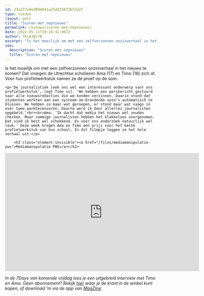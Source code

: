 ```yaml
---
id: 33e377a9ed094041a25d425072bf32ef
type: nieuws
layout: post
title: "Scoren met nepnieuws"
permalink: /nieuws/scoren-met-nepnieuws/
date: 2022-05-11T19:16:41.067Z
author: 7biA1WiYB
excerpt: "Is het moeilijk om met een zelfverzonnen onzinverhaal in het nieuws te komen? Dat vroegen de Utrechtse scholieren Ama (17) en Timo (18) zich af. Voor hun profielwerkstuk namen ze de proef op de som.  "
seo:
  description: "Scoren met nepnieuws"
  title: "Scoren met nepnieuws"
---
```

Is het moeilijk om met een zelfverzonnen onzinverhaal in het nieuws te komen? Dat vroegen de Utrechtse scholieren Ama (17) en Timo (18) zich af. Voor hun profielwerkstuk namen ze de proef op de som.  

    <p>'De journalistiek leek ons wel een interessant onderwerp voor ons profielwerkstuk’, legt Timo uit. ‘We hebben een persbericht gestuurd naar alle nieuwsredacties die we konden verzinnen. Daarin stond dat studenten werkten aan een systeem om brandende auto’s automatisch te blussen. We hebben zo maar wat geroepen, er stond maar wat vaags in over twee warmtesensoren. Daarna werd ik door allerlei journalisten opgebeld.’<br><br>Ama: ‘Ik dacht dat media het nieuws wel zouden checken. Maar sommige journalisten hebben het klakkeloos overgenomen. Dat vind ik best wel schokkend. En voor ons onderzoek natuurlijk wel leuk.’ Deze week kregen Ama en Timo een prijs voor het beste profielwerkstuk van hun school. In dit filmpje leggen ze het hele verhaal uit:</p>
<p><div class="media media-element-container media-default"><div id="file-175" class="file file-video file-video-youtube">

        <h2 class="element-invisible"><a href="/files/mediamanipulatie-pws">Mediamanipulatie PWS</a></h2>
    
  
  <div class="content">
    <div class="media-youtube-video media-element file-default media-youtube-1">
  <iframe class="media-youtube-player" width="640" height="390" title="Mediamanipulatie PWS" src="https://www.youtube.com/embed/d1rPRkQ68CE?wmode=opaque&controls=" name="Mediamanipulatie PWS" frameborder="0" allowfullscreen="">Video van Mediamanipulatie PWS</iframe>
</div>
  </div>

  
</div>
</div>
<p><em>In de 7Days van komende vrijdag lees je een uitgebreid interview met Timo en Ama. Geen abonnement? Bekijk <a href="http://admin.sevendays.nl/verkoop">hier</a> waar je de krant in de winkel kunt kopen, of download 'm via de app van <a href="http://www.magzine.nu/">MagZine</a>.</em></p>  
